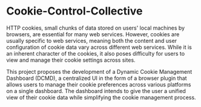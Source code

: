 # Cookie-Control-Collective
HTTP cookies, small chunks of data stored on users' local machines by browsers, are essential for many web services. However, cookies are usually specific to web services, meaning both the content and user configuration of cookie data vary across different web services. While it is an inherent character of the cookies, it also poses difficulty for users to view and manage their cookie settings across sites.


This project proposes the development of a Dynamic Cookie Management Dashboard (DCMD), a centralized UI in the form of a browser plugin that allows users to manage their cookie preferences across various platforms on a single dashboard. The dashboard intends to give the user a unified view of their cookie data while simplifying the cookie management process.
